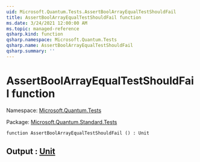 ```yaml
---
uid: Microsoft.Quantum.Tests.AssertBoolArrayEqualTestShouldFail
title: AssertBoolArrayEqualTestShouldFail function
ms.date: 3/24/2021 12:00:00 AM
ms.topic: managed-reference
qsharp.kind: function
qsharp.namespace: Microsoft.Quantum.Tests
qsharp.name: AssertBoolArrayEqualTestShouldFail
qsharp.summary: ''
---
```


# AssertBoolArrayEqualTestShouldFail function

Namespace: [Microsoft.Quantum.Tests](xref:Microsoft.Quantum.Tests)

Package: [Microsoft.Quantum.Standard.Tests](https://nuget.org/packages/Microsoft.Quantum.Standard.Tests)




```qsharp
function AssertBoolArrayEqualTestShouldFail () : Unit
```


## Output : [Unit](xref:microsoft.quantum.lang-ref.unit)

